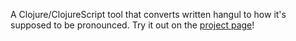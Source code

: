 A Clojure/ClojureScript tool that converts written hangul to how it's supposed to be pronounced. Try it out on the [project page](https://qikliang.github.io/hangul-sound-shift/)!
